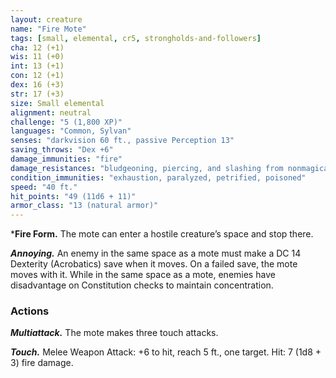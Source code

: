 ```yaml
---
layout: creature
name: "Fire Mote"
tags: [small, elemental, cr5, strongholds-and-followers]
cha: 12 (+1)
wis: 11 (+0)
int: 13 (+1)
con: 12 (+1)
dex: 16 (+3)
str: 17 (+3)
size: Small elemental
alignment: neutral
challenge: "5 (1,800 XP)"
languages: "Common, Sylvan"
senses: "darkvision 60 ft., passive Perception 13"
saving_throws: "Dex +6"
damage_immunities: "fire"
damage_resistances: "bludgeoning, piercing, and slashing from nonmagical attacks"
condition_immunities: "exhaustion, paralyzed, petrified, poisoned"
speed: "40 ft."
hit_points: "49 (11d6 + 11)"
armor_class: "13 (natural armor)"
---
```


***Fire Form.** The mote can enter a hostile creature’s
space and stop there.

***Annoying.*** An enemy in the same space as a
mote must make a DC 14 Dexterity (Acrobatics)
save when it moves. On a failed save, the mote
moves with it. While in the same space as a mote,
enemies have disadvantage on Constitution
checks to maintain concentration.

### Actions

***Multiattack.*** The mote makes three touch attacks.

***Touch.*** Melee Weapon Attack: +6 to hit, reach
5 ft., one target. Hit: 7 (1d8 + 3) fire damage.
